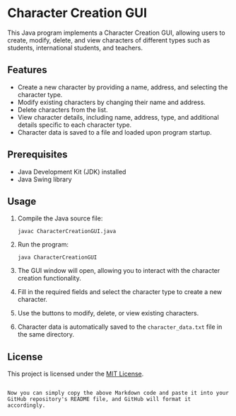 
# Character Creation GUI

This Java program implements a Character Creation GUI, allowing users to create, modify, delete, and view characters of different types such as students, international students, and teachers.

## Features

- Create a new character by providing a name, address, and selecting the character type.
- Modify existing characters by changing their name and address.
- Delete characters from the list.
- View character details, including name, address, type, and additional details specific to each character type.
- Character data is saved to a file and loaded upon program startup.

## Prerequisites

- Java Development Kit (JDK) installed
- Java Swing library

## Usage

1. Compile the Java source file:

   ```shell
   javac CharacterCreationGUI.java
   ```

2. Run the program:

   ```shell
   java CharacterCreationGUI
   ```

3. The GUI window will open, allowing you to interact with the character creation functionality.

4. Fill in the required fields and select the character type to create a new character.

5. Use the buttons to modify, delete, or view existing characters.

6. Character data is automatically saved to the `character_data.txt` file in the same directory.

## License

This project is licensed under the [MIT License](LICENSE).
```

Now you can simply copy the above Markdown code and paste it into your GitHub repository's README file, and GitHub will format it accordingly.

